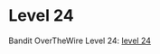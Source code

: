 # Level 24

Bandit OverTheWire Level 24: [level 24](https://overthewire.org/wargames/bandit/bandit24.html)

